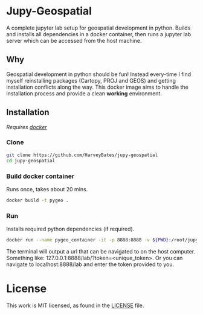 # Jupy-Geospatial

A complete jupyter lab setup for geospatial development in python. 
Builds and installs all dependencies in a docker container, 
then runs a jupyter lab server which can be accessed from the host
machine.

## Why

Geospatial development in python should be fun! Instead every-time I find 
myself reinstalling packages (Cartopy, PROJ and GEOS) and getting installation conflicts along the way. This docker image aims to handle the installation process and 
provide a clean **working** environment.

## Installation

*Requires [docker](https://www.docker.com/)*

### Clone

```bash
git clone https://github.com/HarveyBates/jupy-geospatial
cd jupy-geospatial
```

### Build docker container

Runs once, takes about 20 mins. 

```bash
docker build -t pygeo .
```

### Run

Installs required python dependencies (if required). 

```bash
docker run --name pygeo_container -it -p 8888:8888 -v ${PWD}:/root/jupy-geospatial pygeo
```

The terminal will output a url that can be navigated to on the host computer. 
Something like: 127.0.0.1:8888/lab/?token=<unique_token>. Or you can navigate 
to localhost:8888/lab and enter the token provided to you.

# License

This work is MIT licensed, as found in the [LICENSE](https://github.com/HarveyBates/jupy-geospatial/blob/master/LICENCE) file.

